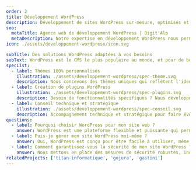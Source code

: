 ```yaml
---
order: 2
title: Développement WordPress
description: Développement de sites WordPress sur-mesure, optimisés et sécurisés. Thèmes personnalisés, plugins spécifiques, et maintenance pour des performances optimales.
seo:
  metaTitle: Agence web de développement WordPress | Digit'Alp
  metaDescription: Notre expertise en développement WordPress nous permet de créer des sites WordPress sur-mesure, optimisés et sécurisés pour répondre à des besoins simples comme des besoins spécifiques.
icon: ./assets/developpement-wordpress/icon.svg

subTitle: Des solutions WordPress adaptées à vos besoins
subText: WordPress est le CMS le plus populaire au monde, et pour de bonnes raisons. Nous exploitons toute la puissance de cette plateforme pour créer des sites web performants, flexibles et faciles à gérer. Depuis plus de 3 ans, nous accompagnons nos clients dans la réalisation de projets WordPress sur-mesure.
specList:
  - label: Thèmes 100% personnalisés
    illustration: ./assets/developpement-wordpress/spec-theme.svg
    description: Nous concevons des thèmes uniques qui reflètent l'identité de votre marque et offrent une expérience utilisateur optimale.
  - label: Création de plugins WordPress
    illustration: ./assets/developpement-wordpress/spec-plugins.svg
    description: Besoin de fonctionnalités spécifiques ? Nous développons des plugins sur-mesure pour répondre à vos exigences particulières.
  - label: Conseil technique et stratégique
    illustration: ./assets/developpement-wordpress/spec-conseil.svg
    description: Accompagnement technique et stratégique pour faire évoluer votre site WordPress à la même vitesse que votre entreprise.
questions:
  - label: Pourquoi choisir WordPress pour mon site web ?
    answer: WordPress est une plateforme flexible et puissante qui permet de créer des sites web de toutes tailles et pour tous types de besoins. Sa large communauté et ses nombreuses extensions en font un choix idéal pour des projets évolutifs.
  - label: Puis-je gérer mon site WordPress moi-même ?
    answer: Oui, WordPress est conçu pour être facile à utiliser, même pour les non-initiés. Nous vous fournissons une formation et des guides pour vous permettre de gérer votre site en toute autonomie. Pour des modifications plus complexes, nous restons à votre disposition.
  - label: Comment garantissez-vous la sécurité de mon site WordPress ?
    answer: Nous mettons en place des mesures de sécurité robustes, incluant des mises à jour régulières, des sauvegardes automatiques, et des plugins de sécurité pour protéger votre site contre les menaces. Nous proposons également une offre de maintenance pour vous assurer la disponibilité et la résilience de votre site.
relatedProjects: ['titan-informatique', 'gojura', 'gastini']
---
```

